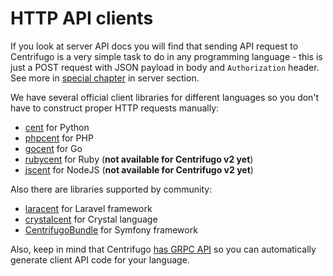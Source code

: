 # HTTP API clients

If you look at server API docs you will find that sending API request to Centrifugo is a very simple task to do in any programming language - this is just a POST request with JSON payload in body and `Authorization` header. See more in [special chapter](../server/http_api.md) in server section.

We have several official client libraries for different languages so you don't have to construct proper HTTP requests manually:

* [cent](https://github.com/centrifugal/cent) for Python
* [phpcent](https://github.com/centrifugal/phpcent) for PHP
* [gocent](https://github.com/centrifugal/gocent) for Go
* [rubycent](https://github.com/centrifugal/rubycent) for Ruby (**not available for Centrifugo v2 yet**)
* [jscent](https://github.com/centrifugal/jscent) for NodeJS (**not available for Centrifugo v2 yet**)

Also there are libraries supported by community:

* [laracent](https://github.com/AlexHnydiuk/laracent) for Laravel framework
* [crystalcent](https://github.com/devops-israel/crystalcent) for Crystal language
* [CentrifugoBundle](https://github.com/fre5h/CentrifugoBundle) for Symfony framework

Also, keep in mind that Centrifugo [has GRPC API](../server/grpc_api.md) so you can automatically generate client API code for your language.
